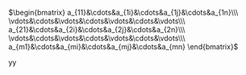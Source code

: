  $\begin{bmatrix}    
a_{11}&\cdots&a_{1i}&\cdots&a_{1j}&\cdots&a_{1n}\\\     
\vdots&\cdots&\vdots&\cdots&\vdots&\cdots&\vdots\\\ a_{21}&\cdots&a_{2i}&\cdots&a_{2j}&\cdots&a_{2n}\\\     
\vdots&\cdots&\vdots&\cdots&\vdots&\cdots&\vdots\\\     
a_{m1}&\cdots&a_{mi}&\cdots&a_{mj}&\cdots&a_{mn}    
\end{bmatrix}$     
    
yy    
